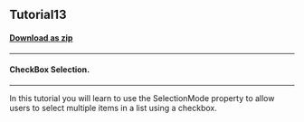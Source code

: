 ## Tutorial13
#### [Download as zip](https://grapecity.github.io/DownGit/#/home?url=https://github.com/GrapeCity/ComponentOne-WinForms-Samples/tree/master/NetFramework\List\CS\Tutorials\Tutorial13)
____
#### CheckBox Selection.
____
In this tutorial you will learn to use the SelectionMode property to allow users to select multiple items in a list using a checkbox. 











